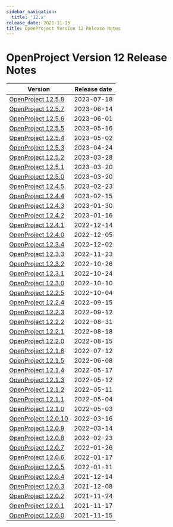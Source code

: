 ```yaml
---
sidebar_navigation:
  title: '12.x'
release_date: 2021-11-15
title: OpenProject Version 12 Release Notes
---
```


# OpenProject Version 12 Release Notes

| Version                         | Release date |
|---------------------------------|--------------|
| [OpenProject 12.5.8](12-5-8/)   | 2023-07-18   |
| [OpenProject 12.5.7](12-5-7/)   | 2023-06-14   |
| [OpenProject 12.5.6](12-5-6/)   | 2023-06-01   |
| [OpenProject 12.5.5](12-5-5/)   | 2023-05-16   |
| [OpenProject 12.5.4](12-5-4/)   | 2023-05-02   |
| [OpenProject 12.5.3](12-5-3/)   | 2023-04-24   |
| [OpenProject 12.5.2](12-5-2/)   | 2023-03-28   |
| [OpenProject 12.5.1](12-5-1/)   | 2023-03-20   |
| [OpenProject 12.5.0](12-5-0/)   | 2023-03-20   |
| [OpenProject 12.4.5](12-4-5/)   | 2023-02-23   |
| [OpenProject 12.4.4](12-4-4/)   | 2023-02-15   |
| [OpenProject 12.4.3](12-4-3/)   | 2023-01-30   |
| [OpenProject 12.4.2](12-4-2/)   | 2023-01-16   |
| [OpenProject 12.4.1](12-4-1/)   | 2022-12-14   |
| [OpenProject 12.4.0](12-4-0/)   | 2022-12-05   |
| [OpenProject 12.3.4](12-3-4/)   | 2022-12-02   |
| [OpenProject 12.3.3](12-3-3/)   | 2022-11-23   |
| [OpenProject 12.3.2](12-3-2/)   | 2022-10-26   |
| [OpenProject 12.3.1](12-3-1/)   | 2022-10-24   |
| [OpenProject 12.3.0](12-3-0/)   | 2022-10-10   |
| [OpenProject 12.2.5](12-2-5/)   | 2022-10-04   |
| [OpenProject 12.2.4](12-2-4/)   | 2022-09-15   |
| [OpenProject 12.2.3](12-2-3/)   | 2022-09-12   |
| [OpenProject 12.2.2](12-2-2/)   | 2022-08-31   |
| [OpenProject 12.2.1](12-2-1/)   | 2022-08-18   |
| [OpenProject 12.2.0](12-2-0/)   | 2022-08-15   |
| [OpenProject 12.1.6](12-1-6/)   | 2022-07-12   |
| [OpenProject 12.1.5](12-1-5/)   | 2022-06-08   |
| [OpenProject 12.1.4](12-1-4/)   | 2022-05-17   |
| [OpenProject 12.1.3](12-1-3/)   | 2022-05-12   |
| [OpenProject 12.1.2](12-1-2/)   | 2022-05-11   |
| [OpenProject 12.1.1](12-1-1/)   | 2022-05-04   |
| [OpenProject 12.1.0](12-1-0/)   | 2022-05-03   |
| [OpenProject 12.0.10](12-0-10/) | 2022-03-16   |
| [OpenProject 12.0.9](12-0-9/)   | 2022-03-14   |
| [OpenProject 12.0.8](12-0-8/)   | 2022-02-23   |
| [OpenProject 12.0.7](12-0-7/)   | 2022-01-26   |
| [OpenProject 12.0.6](12-0-6/)   | 2022-01-17   |
| [OpenProject 12.0.5](12-0-5/)   | 2022-01-11   |
| [OpenProject 12.0.4](12-0-4/)   | 2021-12-14   |
| [OpenProject 12.0.3](12-0-3/)   | 2021-12-08   |
| [OpenProject 12.0.2](12-0-2/)   | 2021-11-24   |
| [OpenProject 12.0.1](12-0-1/)   | 2021-11-17   |
| [OpenProject 12.0.0](12-0-0/)   | 2021-11-15   |
